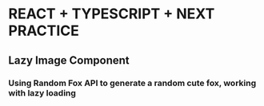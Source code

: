 # REACT + TYPESCRIPT + NEXT PRACTICE

## Lazy Image Component

### Using Random Fox API to generate a random cute fox, working with lazy loading